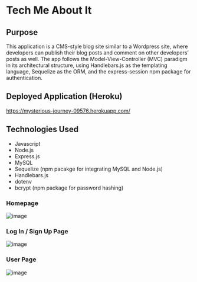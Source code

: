 # Tech Me About It

## Purpose 
This application is a CMS-style blog site similar to a Wordpress site, where developers can publish their blog posts and comment on other developers’ posts as well. The app follows the Model-View-Controller (MVC) paradigm in its architectural structure, using Handlebars.js as the templating language, Sequelize as the ORM, and the express-session npm package for authentication.

## Deployed Application (Heroku)
https://mysterious-journey-09576.herokuapp.com/

## Technologies Used 
* Javascript
* Node.js
* Express.js
* MySQL
* Sequelize  (npm pacakge for integrating MySQL and Node.js)
* Handlebars.js
* dotenv
* bcrypt (npm package for password hashing)


### Homepage

![image](https://user-images.githubusercontent.com/75647359/158427204-1df208ee-4d12-4cbe-9a67-897c3a95f521.png)
### Log In / Sign Up Page

![image](https://user-images.githubusercontent.com/75647359/158427075-2df1ac4a-7d8f-41a5-91fe-1a31ff69859b.png)

### User Page

![image](https://user-images.githubusercontent.com/75647359/158427714-85db7def-6fd8-4cb3-98fa-e179afc5b145.png)

